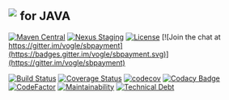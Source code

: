 # <img src="https://www.sbpayment.jp/images/logo.png">&nbsp;<sub>for JAVA</sub>


[![Maven Central](https://maven-badges.herokuapp.com/maven-central/com.vogle.sbpayment/sbpayment-client/badge.svg)](https://search.maven.org/search?q=g:com.vogle.sbpayment)
[![Nexus Staging](https://img.shields.io/nexus/s/https/oss.sonatype.org/com.vogle.sbpayment/sbpayment-client.svg?style=flat)](https://oss.sonatype.org/#nexus-search;quick~com.vogle.sbpayment)
[![License](https://img.shields.io/badge/License-Apache%202.0-blue.svg)](http://www.apache.org/licenses/LICENSE-2.0)
[![Join the chat at https://gitter.im/vogle/sbpayment](https://badges.gitter.im/vogle/sbpayment.svg)](https://gitter.im/vogle/sbpayment)

[![Build Status](https://travis-ci.org/vogle/sbpayment-java.svg?branch=master)](https://travis-ci.org/vogle/sbpayment-java)
[![Coverage Status](https://coveralls.io/repos/github/vogle/sbpayment-java/badge.svg?branch=master)](https://coveralls.io/github/vogle/sbpayment-java?branch=master)
[![codecov](https://codecov.io/gh/vogle/sbpayment-java/branch/master/graph/badge.svg)](https://codecov.io/gh/vogle/sbpayment-java)
[![Codacy Badge](https://api.codacy.com/project/badge/Grade/ff7cb7516ca248cfb798e6ab08faaacf)](https://www.codacy.com/app/vogle/sbpayment-java?utm_source=github.com&amp;utm_medium=referral&amp;utm_content=vogle/sbpayment-java&amp;utm_campaign=Badge_Grade)
[![CodeFactor](https://www.codefactor.io/repository/github/vogle/sbpayment-java/badge)](https://www.codefactor.io/repository/github/vogle/sbpayment-java)
[![Maintainability](https://api.codeclimate.com/v1/badges/c27bba1102704c1853dc/maintainability)](https://codeclimate.com/github/vogle/sbpayment-java/maintainability)
[![Technical Debt](https://sonarcloud.io/api/project_badges/measure?project=vogle_sbpayment-java&metric=sqale_index)](https://sonarcloud.io/dashboard?id=vogle_sbpayment-java)

<!--
[![Build Status](https://travis-ci.org/vogle/sbpayment-java.svg?branch=master)](https://travis-ci.org/vogle/sbpayment-java)
[![Join the chat at https://gitter.im/vogle/sbpayment](https://badges.gitter.im/vogle/sbpayment.svg?)](https://gitter.im/vogle/sbpayment)
[![HitCount](http://hits.dwyl.io/vogle/sbpayment-java.svg)](http://hits.dwyl.io/vogle/sbpayment-java)
![](https://img.shields.io/github/search/vogle/sbpayment-java/goto.svg?style=flat)

[![License](https://img.shields.io/badge/License-Apache%202.0-blue.svg)](https://opensource.org/licenses/Apache-2.0)
[![Maven Central](https://maven-badges.herokuapp.com/maven-central/com.vogle.sbpayment/sbpayment-client/badge.svg)](https://search.maven.org/search?q=g:com.vogle.sbpayment)
[![Nexus Staging](https://img.shields.io/nexus/s/https/oss.sonatype.org/com.vogle.sbpayment/sbpayment-client.svg?style=flat)](https://oss.sonatype.org/#nexus-search;quick~com.vogle.sbpayment)
[![Technical Debt](https://sonarcloud.io/api/project_badges/measure?project=vogle_sbpayment-java&metric=sqale_index)](https://sonarcloud.io/dashboard?id=vogle_sbpayment-java)

[![Codacy Badge](https://api.codacy.com/project/badge/Grade/ff7cb7516ca248cfb798e6ab08faaacf)](https://www.codacy.com/app/vogle/sbpayment-java?utm_source=github.com&amp;utm_medium=referral&amp;utm_content=vogle/sbpayment-java&amp;utm_campaign=Badge_Grade)
[![Reliability Rating](https://sonarcloud.io/api/project_badges/measure?project=vogle_sbpayment-java&metric=reliability_rating)](https://sonarcloud.io/dashboard?id=vogle_sbpayment-java)
[![Maintainability](https://api.codeclimate.com/v1/badges/c27bba1102704c1853dc/maintainability)](https://codeclimate.com/github/vogle/sbpayment-java/maintainability)
[![CodeFactor](https://www.codefactor.io/repository/github/vogle/sbpayment-java/badge)](https://www.codefactor.io/repository/github/vogle/sbpayment-java)
[![Language grade: Java](https://img.shields.io/lgtm/grade/java/g/vogle/sbpayment-java.svg?style=flat)](https://lgtm.com/projects/g/vogle/sbpayment-java/context:java)

[![Coverage Status](https://coveralls.io/repos/github/vogle/sbpayment-java/badge.svg?branch=master)](https://coveralls.io/github/vogle/sbpayment-java?branch=master)
[![codecov](https://codecov.io/gh/vogle/sbpayment-java/branch/master/graph/badge.svg)](https://codecov.io/gh/vogle/sbpayment-java)
[![Codacy Badge](https://api.codacy.com/project/badge/Coverage/ff7cb7516ca248cfb798e6ab08faaacf)](https://www.codacy.com/app/vogle/sbpayment-java?utm_source=github.com&utm_medium=referral&utm_content=vogle/sbpayment-java&utm_campaign=Badge_Coverage)
[![Test Coverage](https://api.codeclimate.com/v1/badges/c27bba1102704c1853dc/test_coverage)](https://codeclimate.com/github/vogle/sbpayment-java/test_coverage)
[![Coverage](https://sonarcloud.io/api/project_badges/measure?project=vogle_sbpayment-java&metric=coverage)](https://sonarcloud.io/dashboard?id=vogle_sbpayment-java)
-->

<!--
[![Maven Central](https://maven-badges.herokuapp.com/maven-central/com.vogle.sbpayment/sbpayment-client/badge.svg)](https://maven-badges.herokuapp.com/maven-central/com.vogle.sbpayment/sbpayment-client)
[![Javadocs](http://javadoc.io/badge/com.vogle.sbpayment/sbpayment-client.svg)](http://javadoc.io/doc/com.vogle.sbpayment/sbpayment-client)
-->
